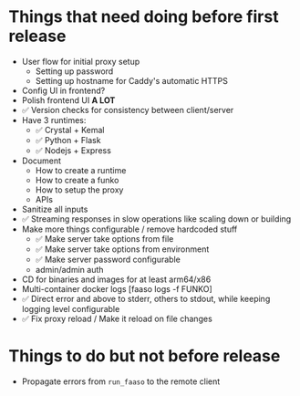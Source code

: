 # Things that need doing before first release

* User flow for initial proxy setup
  * Setting up password
  * Setting up hostname for Caddy's automatic HTTPS
* Config UI in frontend?
* Polish frontend UI **A LOT**
* ✅ Version checks for consistency between client/server
* Have 3 runtimes:
  * ✅ Crystal + Kemal
  * ✅ Python + Flask
  * ✅ Nodejs + Express
* Document
  * How to create a runtime
  * How to create a funko
  * How to setup the proxy
  * APIs
* Sanitize all inputs
* ✅ Streaming responses in slow operations like scaling down
  or building
* Make more things configurable / remove hardcoded stuff
  * ✅ Make server take options from file
  * ✅ Make server take options from environment
  * ✅ Make server password configurable
  * admin/admin auth
* CD for binaries and images for at least arm64/x86
* Multi-container docker logs [faaso logs -f FUNKO]
* ✅ Direct error and above to stderr, others to stdout,
  while keeping logging level configurable
* ✅ Fix proxy reload / Make it reload on file changes

# Things to do but not before release

* Propagate errors from `run_faaso` to the remote client 